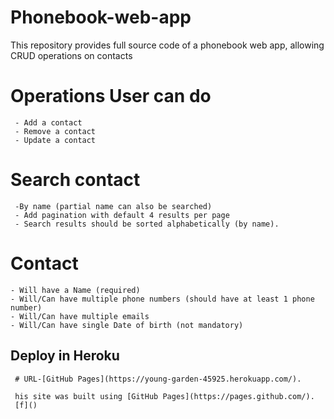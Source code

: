 # Phonebook-web-app
This repository provides full source code of a phonebook web app, allowing CRUD operations on contacts

# Operations User can do
     - Add a contact
     - Remove a contact
     - Update a contact

# Search contact
     -By name (partial name can also be searched)
     - Add pagination with default 4 results per page
     - Search results should be sorted alphabetically (by name).
        
# Contact
    - Will have a Name (required)
    - Will/Can have multiple phone numbers (should have at least 1 phone number)
    - Will/Can have multiple emails
    - Will/Can have single Date of birth (not mandatory)
    
 
 
 ## Deploy in Heroku 
     # URL-[GitHub Pages](https://young-garden-45925.herokuapp.com/).
     
     his site was built using [GitHub Pages](https://pages.github.com/).
     [f]()
